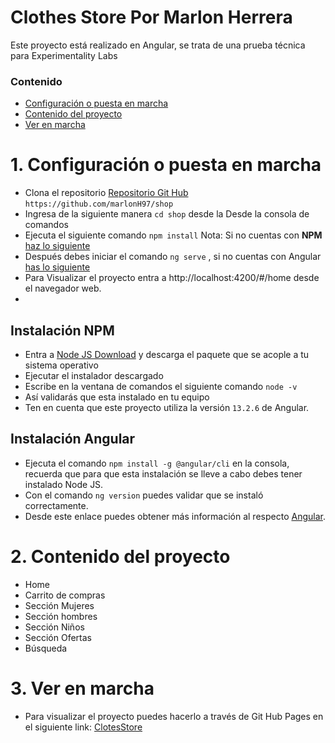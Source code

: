 # Clothes Store Por Marlon Herrera

Este proyecto está realizado en Angular, se trata de una prueba técnica para Experimentality Labs

### Contenido

- [Configuración o puesta en marcha](#1-configuración-o-puesta-en-marcha)
- [Contenido del proyecto](#2-contenido-del-proyecto)
- [Ver en marcha](#3-ver-en-marcha)


# 1. Configuración o puesta en marcha

- Clona el repositorio [Repositorio Git Hub](https://github.com/marlonH97/shop.git) `https://github.com/marlonH97/shop`
- Ingresa de la siguiente manera `cd shop` desde la Desde la consola de comandos 
- Ejecuta el siguiente comando `npm install`
  Nota: Si no cuentas con **NPM** [haz lo siguiente](#instalación-npm)
- Después debes iniciar el comando `ng serve` ,  si no cuentas con Angular [has lo siguiente](#instalación-angular) 
- Para Visualizar el proyecto entra a http://localhost:4200/#/home desde el navegador web.
- 
## Instalación NPM

- Entra a [Node JS Download](https://nodejs.org/es/download/) y descarga el paquete que se acople a tu sistema operativo
- Ejecutar el instalador descargado
- Escribe en la ventana de comandos el siguiente comando `node -v`
- Así validarás que esta instalado en tu equipo
- Ten en cuenta que este proyecto utiliza la versión `13.2.6` de Angular.
## Instalación Angular

- Ejecuta  el comando `npm install -g @angular/cli` en la consola, recuerda que para que esta instalación se lleve a cabo debes tener instalado Node JS.
- Con el comando `ng version` puedes validar que se instaló correctamente.
- Desde este enlace puedes obtener más información al respecto [Angular](https://angular.io/cli).

# 2. Contenido del proyecto

- Home
- Carrito de compras
- Sección Mujeres 
- Sección hombres
- Sección Niños
- Sección Ofertas
- Búsqueda 

# 3. Ver en marcha

- Para visualizar el proyecto puedes hacerlo a través de Git Hub Pages en el siguiente link: [ClotesStore](https://marlonh97.github.io/shop/#/hombre/hombres)
